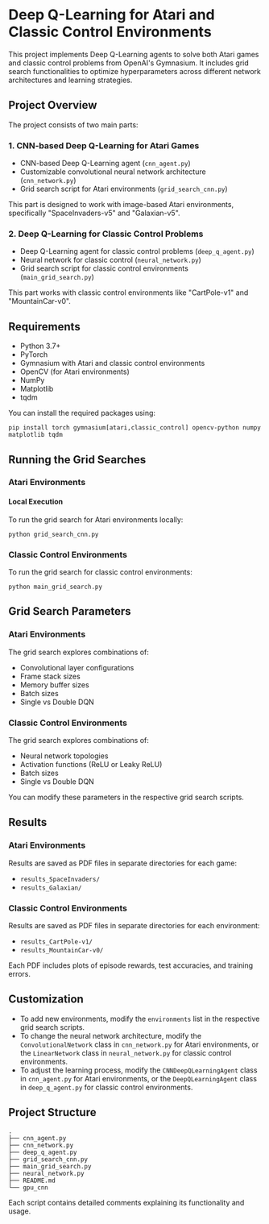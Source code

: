 # Deep Q-Learning for Atari and Classic Control Environments

This project implements Deep Q-Learning agents to solve both Atari games and classic control problems from OpenAI's Gymnasium. It includes grid search functionalities to optimize hyperparameters across different network architectures and learning strategies.

## Project Overview

The project consists of two main parts:

### 1. CNN-based Deep Q-Learning for Atari Games

- CNN-based Deep Q-Learning agent (`cnn_agent.py`)
- Customizable convolutional neural network architecture (`cnn_network.py`)
- Grid search script for Atari environments (`grid_search_cnn.py`)

This part is designed to work with image-based Atari environments, specifically "SpaceInvaders-v5" and "Galaxian-v5".

### 2. Deep Q-Learning for Classic Control Problems

- Deep Q-Learning agent for classic control problems (`deep_q_agent.py`)
- Neural network for classic control (`neural_network.py`)
- Grid search script for classic control environments (`main_grid_search.py`)

This part works with classic control environments like "CartPole-v1" and "MountainCar-v0".

## Requirements

- Python 3.7+
- PyTorch
- Gymnasium with Atari and classic control environments
- OpenCV (for Atari environments)
- NumPy
- Matplotlib
- tqdm

You can install the required packages using:

```
pip install torch gymnasium[atari,classic_control] opencv-python numpy matplotlib tqdm
```

## Running the Grid Searches

### Atari Environments

#### Local Execution

To run the grid search for Atari environments locally:

```
python grid_search_cnn.py
```

### Classic Control Environments

To run the grid search for classic control environments:

```
python main_grid_search.py
```

## Grid Search Parameters

### Atari Environments

The grid search explores combinations of:

- Convolutional layer configurations
- Frame stack sizes
- Memory buffer sizes
- Batch sizes
- Single vs Double DQN

### Classic Control Environments

The grid search explores combinations of:

- Neural network topologies
- Activation functions (ReLU or Leaky ReLU)
- Batch sizes
- Single vs Double DQN

You can modify these parameters in the respective grid search scripts.

## Results

### Atari Environments

Results are saved as PDF files in separate directories for each game:

- `results_SpaceInvaders/`
- `results_Galaxian/`

### Classic Control Environments

Results are saved as PDF files in separate directories for each environment:

- `results_CartPole-v1/`
- `results_MountainCar-v0/`

Each PDF includes plots of episode rewards, test accuracies, and training errors.

## Customization

- To add new environments, modify the `environments` list in the respective grid search scripts.
- To change the neural network architecture, modify the `ConvolutionalNetwork` class in `cnn_network.py` for Atari environments, or the `LinearNetwork` class in `neural_network.py` for classic control environments.
- To adjust the learning process, modify the `CNNDeepQLearningAgent` class in `cnn_agent.py` for Atari environments, or the `DeepQLearningAgent` class in `deep_q_agent.py` for classic control environments.


## Project Structure

```
.
├── cnn_agent.py
├── cnn_network.py
├── deep_q_agent.py
├── grid_search_cnn.py
├── main_grid_search.py
├── neural_network.py
├── README.md
└── gpu_cnn
```

Each script contains detailed comments explaining its functionality and usage.
